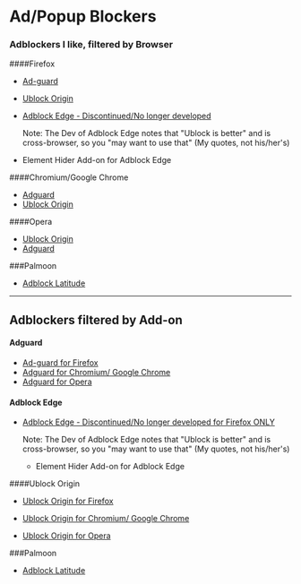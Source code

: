 # Ad/Popup Blockers

### Adblockers I like, filtered by Browser

####Firefox

- 	[Ad-guard](https://addons.mozilla.org/en-us/firefox/addon/adguard-adblocker/)

- 	[Ublock Origin](https://addons.mozilla.org/en-us/firefox/addon/ublock-origin/)

-	[Adblock Edge - Discontinued/No longer developed](https://addons.mozilla.org/en-us/firefox/addon/adblock-edge/)

	Note: The Dev of Adblock Edge notes that "Ublock is better" and is cross-browser, so you "may want to use that" (My quotes,
	not his/her's)

-	Element Hider Add-on for Adblock Edge

####Chromium/Google Chrome
- 	[Adguard](https://chrome.google.com/webstore/detail/adguard-adblocker/bgnkhhnnamicmpeenaelnjfhikgbkllg?hl=pl)
- 	[Ublock Origin](https://chrome.google.com/webstore/detail/ublock-origin/cjpalhdlnbpafiamejdnhcphjbkeiagm?hl=en)


####Opera

- 	[Ublock Origin](https://addons.opera.com/en/extensions/details/ublock/?display=en)
- 	[Adguard](https://addons.opera.com/en/extensions/details/adguard/?display=en)

###Palmoon

-	[Adblock Latitude](https://addons.palemoon.org/extensions/privacy-and-security/adblock-latitude/)

---
## Adblockers filtered by Add-on

#### Adguard 

- [Ad-guard for Firefox](https://addons.mozilla.org/en-us/firefox/addon/adguard-adblocker/)
- 	[Adguard for Chromium/ Google Chrome](https://chrome.google.com/webstore/detail/adguard-adblocker/bgnkhhnnamicmpeenaelnjfhikgbkllg?hl=pl)
- 	[Adguard for Opera](https://addons.opera.com/en/extensions/details/adguard/?display=en)


#### Adblock Edge

-	[Adblock Edge - Discontinued/No longer developed for Firefox ONLY](https://addons.mozilla.org/en-us/firefox/addon/adblock-edge/)

	Note: The Dev of Adblock Edge notes that "Ublock is better" and is cross-browser, so you "may want to use that" (My quotes,
	not his/her's)

	-	Element Hider Add-on for Adblock Edge


####Ublock Origin
- 	[Ublock Origin for Firefox ](https://addons.mozilla.org/en-us/firefox/addon/ublock-origin/)

- 	[Ublock Origin for Chromium/ Google Chrome](https://chrome.google.com/webstore/detail/ublock-origin/cjpalhdlnbpafiamejdnhcphjbkeiagm?hl=en)

- 	[Ublock Origin for Opera](https://addons.opera.com/en/extensions/details/ublock/?display=en)


###Palmoon

-	[Adblock Latitude](https://addons.palemoon.org/extensions/privacy-and-security/adblock-latitude/)

